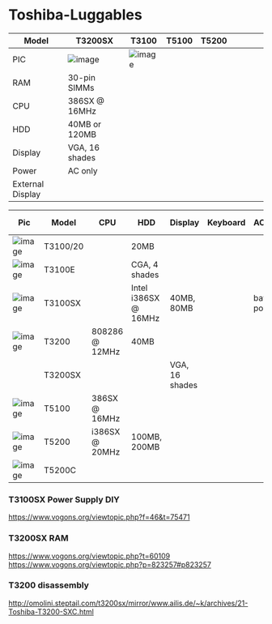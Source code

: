 # Toshiba-Luggables


|Model | T3200SX| T3100 | T5100 | T5200 |||||
|-| -|-|-|-|-|-|-|-|
| PIC | ![image](https://user-images.githubusercontent.com/38451588/132156900-ec600cab-1ae3-491f-9390-c1e370f1ce05.png) | ![image](https://user-images.githubusercontent.com/38451588/132145872-4dcf96a6-46b6-4bb1-9e2b-0eb364b1202c.png) |
| RAM | 30-pin SIMMs | |
| CPU | 386SX @ 16MHz | |
| HDD | 40MB or 120MB | |
| Display | VGA, 16 shades | |
| Power | AC only | |
| External Display | |

| Pic | Model | CPU | HDD | Display | Keyboard | AC/Battery | FDD | RAM | Video connector |
|-|------|-----------|------|-------|-------|--|--|-|-|
| ![image](https://user-images.githubusercontent.com/38451588/132156877-407fe19b-c23d-4270-be8e-e486c2868c1f.png) | T3100/20 | | 20MB |
| ![image](https://user-images.githubusercontent.com/38451588/132145855-c2893c01-d5e3-4fcc-a696-e0c7a0868012.png) | T3100E | | CGA, 4 shades |
| ![image](https://user-images.githubusercontent.com/38451588/132145758-2e1ec5d3-9c39-48e3-a588-aa2c999f33bd.png) | T3100SX | | Intel i386SX @ 16MHz | 40MB, 80MB | | battery powered  |
| ![image](https://user-images.githubusercontent.com/38451588/132145966-05bdf7b5-c003-4282-9be4-f3f53c89d23d.png) | T3200 | 808286 @ 12MHz | 40MB |
|  | T3200SX |  | | VGA, 16 shades| 
| ![image](https://user-images.githubusercontent.com/38451588/132157114-dcd7da20-5dc4-4b51-acd2-3f2cfd6c5c5a.png) | T5100 | 386SX @ 16MHz | 
| ![image](https://user-images.githubusercontent.com/38451588/132145960-61c5740c-3ec9-47e6-a87f-779d39600840.png) | T5200 | i386SX @ 20MHz | 100MB, 200MB | |  | |
| ![image](https://user-images.githubusercontent.com/38451588/132157999-639ebbf5-c3af-4e63-8f74-da64561de17f.png) | T5200C |



### T3100SX Power Supply DIY

https://www.vogons.org/viewtopic.php?f=46&t=75471


### T3200SX RAM

https://www.vogons.org/viewtopic.php?t=60109
https://www.vogons.org/viewtopic.php?p=823257#p823257

### T3200 disassembly
http://omolini.steptail.com/t3200sx/mirror/www.ailis.de/~k/archives/21-Toshiba-T3200-SXC.html
